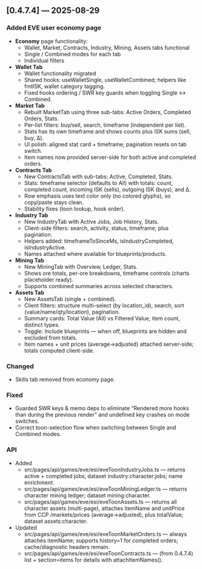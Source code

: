 ## [0.4.7.4] — 2025-08-29

### Added EVE user economy page
- **Economy** page functionality:
  - Wallet, Market, Contracts, Industry, Mining, Assets tabs functional
  - Single / Combined modes for each tab
  - Individual filters
- **Wallet Tab**
  - Wallet functionality migrated
  - Shared hooks: useWalletSingle, useWalletCombined; helpers like fmtISK, wallet category tagging.
  - Fixed hooks ordering / SWR key guards when toggling Single ↔ Combined.
- **Market Tab**
  - Rebuilt MarketTab using three sub-tabs: Active Orders, Completed Orders, Stats.
  - Per-list filters: buy/sell, search, timeframe (independent per list).
  - Stats has its own timeframe and shows counts plus ISK sums (sell, buy, Δ).
  - UI polish: aligned stat card + timeframe; pagination resets on tab switch.
  - Item names now provided server-side for both active and completed orders.
- **Contracts Tab**
  - New ContractsTab with sub-tabs: Active, Completed, Stats.
  - Stats: timeframe selector (defaults to All) with totals: count, completed count, incoming ISK (sells), outgoing ISK (buys), and Δ.
  - Row emphasis uses text color only (no colored glyphs), so copy/paste stays clean.
  - Stability fixes (toon lookup, hook order).
- **Industry Tab**
  - New IndustryTab with Active Jobs, Job History, Stats.
  - Client-side filters: search, activity, status, timeframe; plus pagination.
  - Helpers added: timeframeToSinceMs, isIndustryCompleted, isIndustryActive.
  - Names attached where available for blueprints/products.
- **Mining Tab**
  - New MiningTab with Overview, Ledger, Stats.
  - Shows ore totals, per-ore breakdowns, timeframe controls (charts placeholder ready).
  - Supports combined summaries across selected characters.
- **Assets Tab**
  - New AssetsTab (single + combined).
  - Client filters: structure multi-select (by location_id), search, sort (value/name/qty/location), pagination.
  - Summary cards: Total Value (All) vs Filtered Value, item count, distinct types.
  - Toggle: Include blueprints — when off, blueprints are hidden and excluded from totals.
  - Item names + unit prices (average→adjusted) attached server-side; totals computed client-side.

### Changed
- Skills tab removed from economy page.

### Fixed
  - Guarded SWR keys & memo deps to eliminate “Rendered more hooks than during the previous render” and undefined key crashes on mode switches.
  - Correct toon-selection flow when switching between Single and Combined modes.

### API
  - Added
      - src/pages/api/games/eve/esi/eveToonIndustryJobs.ts — returns active + completed jobs; dataset industry:character:jobs; name enrichment.
      - src/pages/api/games/eve/esi/eveToonMiningLedger.ts — returns character mining ledger; dataset mining:character.
      - src/pages/api/games/eve/esi/eveToonAssets.ts — returns all character assets (multi-page), attaches itemName and unitPrice from CCP /markets/prices (average→adjusted), plus totalValue; dataset assets:character.
  - Updated
      - src/pages/api/games/eve/esi/eveToonMarketOrders.ts — always attaches itemName; supports history=1 for completed orders; cache/diagnostic headers remain.
      - src/pages/api/games/eve/esi/eveToonContracts.ts — (from 0.4.7.4) list + section=items for details with attachItemNames().
